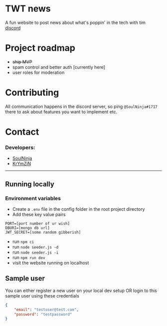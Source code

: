 # TWT news

A fun website to post news about what's poppin' in the tech with tim [discord](https://discord.gg/twt)

# Project roadmap

- ~~ship MVP~~
- spam control and better auth [currently here]
- user roles for moderation

# Contributing

All communication happens in the discord server, so ping `@SoulNinja#1717` there to ask about features you want to implement etc.

# Contact

### Developers:

- [SoulNinja](https://github.com/SoulNinja-dev)
- [KrYmZiN](https://github.com/Shiv-Patil)

---

## Running locally

### Environment variables

- Create a `.env` file in the config folder in the root project directory
- Add these key value pairs

```
PORT=[port number of ur wish]
DBURI=[mongo db url]
JWT_SECRET=[some random gibberish]
```

- run `npm ci`
- run `node seeder.js -d`
- run `node seeder.js -i`
- run `npm run dev`
- visit the website running on localhost

## Sample user

You can either register a new user on your local dev setup OR login to this sample user using these credentials

```json
{
	"email": "testuser@test.com",
	"password": "testpassword"
}
```
